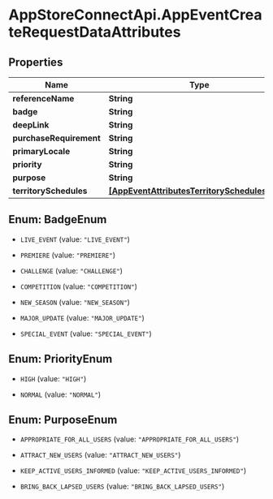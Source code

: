 # AppStoreConnectApi.AppEventCreateRequestDataAttributes

## Properties

Name | Type | Description | Notes
------------ | ------------- | ------------- | -------------
**referenceName** | **String** |  | 
**badge** | **String** |  | [optional] 
**deepLink** | **String** |  | [optional] 
**purchaseRequirement** | **String** |  | [optional] 
**primaryLocale** | **String** |  | [optional] 
**priority** | **String** |  | [optional] 
**purpose** | **String** |  | [optional] 
**territorySchedules** | [**[AppEventAttributesTerritorySchedulesInner]**](AppEventAttributesTerritorySchedulesInner.md) |  | [optional] 



## Enum: BadgeEnum


* `LIVE_EVENT` (value: `"LIVE_EVENT"`)

* `PREMIERE` (value: `"PREMIERE"`)

* `CHALLENGE` (value: `"CHALLENGE"`)

* `COMPETITION` (value: `"COMPETITION"`)

* `NEW_SEASON` (value: `"NEW_SEASON"`)

* `MAJOR_UPDATE` (value: `"MAJOR_UPDATE"`)

* `SPECIAL_EVENT` (value: `"SPECIAL_EVENT"`)





## Enum: PriorityEnum


* `HIGH` (value: `"HIGH"`)

* `NORMAL` (value: `"NORMAL"`)





## Enum: PurposeEnum


* `APPROPRIATE_FOR_ALL_USERS` (value: `"APPROPRIATE_FOR_ALL_USERS"`)

* `ATTRACT_NEW_USERS` (value: `"ATTRACT_NEW_USERS"`)

* `KEEP_ACTIVE_USERS_INFORMED` (value: `"KEEP_ACTIVE_USERS_INFORMED"`)

* `BRING_BACK_LAPSED_USERS` (value: `"BRING_BACK_LAPSED_USERS"`)




